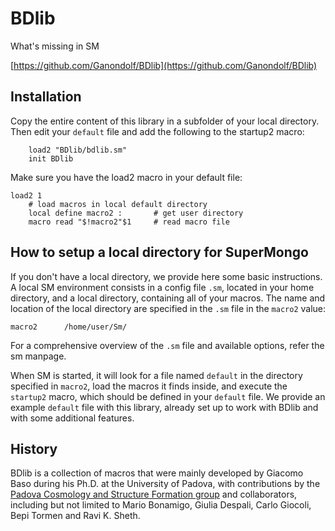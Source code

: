 # BDlib

What's missing in SM

[https://github.com/Ganondolf/BDlib](https://github.com/Ganondolf/BDlib)

## Installation

Copy the entire content of this library in a subfolder of your local directory. Then edit your `default` file and add the following to the startup2 macro:

```
    load2 "BDlib/bdlib.sm"
    init BDlib
```

Make sure you have the load2 macro in your default file:

```
load2 1
    # load macros in local default directory
    local define macro2 :       # get user directory
    macro read "$!macro2"$1     # read macro file
```

## How to setup a local directory for SuperMongo

If you don't have a local directory, we provide here some basic instructions.
A local SM environment consists in a config file `.sm`, located in your home directory, and a local directory, containing all of your macros. The name and location of the local directory are specified in the `.sm` file in the `macro2` value:

```
macro2      /home/user/Sm/
```
For a comprehensive overview of the `.sm` file and available options, refer the sm manpage.

When SM is started, it will look for a file named `default` in the directory specified in `macro2`, load the macros it finds inside, and execute the `startup2` macro, which should be defined in your `default` file. We provide an example `default` file with this library, already set up to work with BDlib and with some additional features.

## History
BDlib is a collection of macros that were mainly developed by Giacomo Baso during his Ph.D. at the University of Padova, with contributions by the [Padova Cosmology and Structure Formation group](http://www.astro.unipd.it/cosmo/) and collaborators, including but not limited to Mario Bonamigo, Giulia Despali, Carlo Giocoli, Bepi Tormen and Ravi K. Sheth.
